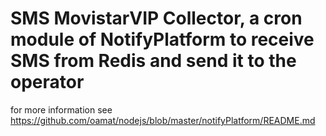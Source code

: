 # SMS MovistarVIP Collector, a cron module of NotifyPlatform to receive SMS from Redis and send it to the operator

for more information see  https://github.com/oamat/nodejs/blob/master/notifyPlatform/README.md